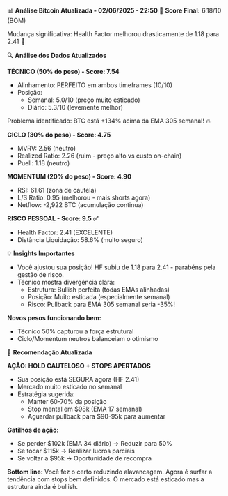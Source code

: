 📊 **Análise Bitcoin Atualizada - 02/06/2025 - 22:50**
📌 **Score Final:** 6.18/10 (BOM)

Mudança significativa: Health Factor melhorou drasticamente de 1.18 para 2.41 🎉

🔍 **Análise dos Dados Atualizados**

**TÉCNICO (50% do peso) - Score: 7.54**

- Alinhamento: PERFEITO em ambos timeframes (10/10)
- Posição:
  - Semanal: 5.0/10 (preço muito esticado)
  - Diário: 5.3/10 (levemente melhor)

Problema identificado: BTC está +134% acima da EMA 305 semanal! 🔥

**CICLO (30% do peso) - Score: 4.75**

- MVRV: 2.56 (neutro)
- Realized Ratio: 2.26 (ruim - preço alto vs custo on-chain)
- Puell: 1.18 (neutro)

**MOMENTUM (20% do peso) - Score: 4.90**

- RSI: 61.61 (zona de cautela)
- L/S Ratio: 0.95 (melhorou - mais shorts agora)
- Netflow: -2,922 BTC (acumulação continua)

**RISCO PESSOAL - Score: 9.5 ✅**

- Health Factor: 2.41 (EXCELENTE)
- Distância Liquidação: 58.6% (muito seguro)

💡 **Insights Importantes**

- Você ajustou sua posição! HF subiu de 1.18 para 2.41 - parabéns pela gestão de risco.
- Técnico mostra divergência clara:
  - Estrutura: Bullish perfeita (todas EMAs alinhadas)
  - Posição: Muito esticada (especialmente semanal)
  - Risco: Pullback para EMA 305 semanal seria -35%!

**Novos pesos funcionando bem:**

- Técnico 50% capturou a força estrutural
- Ciclo/Momentum neutros balanceiam o otimismo

🎯 **Recomendação Atualizada**

**AÇÃO: HOLD CAUTELOSO + STOPS APERTADOS**

- Sua posição está SEGURA agora (HF 2.41)
- Mercado muito esticado no semanal
- Estratégia sugerida:
  - Manter 60-70% da posição
  - Stop mental em $98k (EMA 17 semanal)
  - Aguardar pullback para $90-95k para aumentar

**Gatilhos de ação:**

- Se perder $102k (EMA 34 diário) → Reduzir para 50%
- Se tocar $115k → Realizar lucros parciais
- Se voltar a $95k → Oportunidade de recompra

**Bottom line:** Você fez o certo reduzindo alavancagem. Agora é surfar a tendência com stops bem definidos. O mercado está esticado mas a estrutura ainda é bullish.
